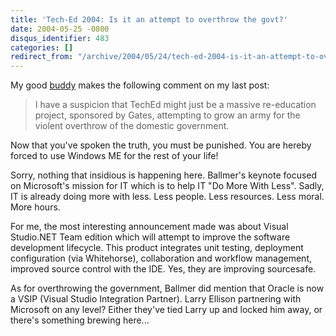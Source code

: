 ```yaml
---
title: 'Tech-Ed 2004: Is it an attempt to overthrow the govt?'
date: 2004-05-25 -0800
disqus_identifier: 483
categories: []
redirect_from: "/archive/2004/05/24/tech-ed-2004-is-it-an-attempt-to-overthrow-the-govt.aspx/"
---
```


My good [buddy](http://koba.europe.webmatrixhosting.net/) makes the
following comment on my last post:

> I have a suspicion that TechEd might just be a massive re-education
> project, sponsored by Gates, attempting to grow an army for the
> violent overthrow of the domestic government.

Now that you've spoken the truth, you must be punished. You are hereby
forced to use Windows ME for the rest of your life!

Sorry, nothing that insidious is happening here. Ballmer's keynote
focused on Microsoft's mission for IT which is to help IT "Do More With
Less". Sadly, IT is already doing more with less. Less people. Less
resources. Less moral. More hours.

For me, the most interesting announcement made was about Visual
Studio.NET Team edition which will attempt to improve the software
development lifecycle. This product integrates unit testing, deployment
configuration (via Whitehorse), collaboration and workflow management,
improved source control with the IDE. Yes, they are improving
sourcesafe.

As for overthrowing the government, Ballmer did mention that Oracle is
now a VSIP (Visual Studio Integration Partner). Larry Ellison partnering
with Microsoft on any level? Either they've tied Larry up and locked him
away, or there's something brewing here...

